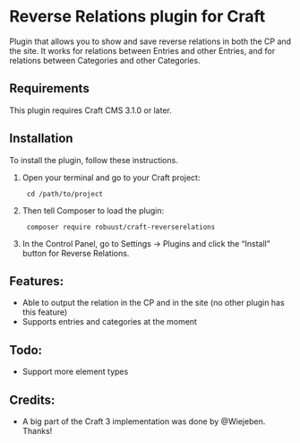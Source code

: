 Reverse Relations plugin for Craft
=================

Plugin that allows you to show and save reverse relations in both the CP and the site. 
It works for relations between Entries and other Entries, and for relations between Categories and other Categories. 

## Requirements

This plugin requires Craft CMS 3.1.0 or later.

## Installation

To install the plugin, follow these instructions.

1. Open your terminal and go to your Craft project:

        cd /path/to/project

2. Then tell Composer to load the plugin:

        composer require robuust/craft-reverserelations

3. In the Control Panel, go to Settings → Plugins and click the “Install” button for Reverse Relations.

## Features:
- Able to output the relation in the CP and in the site (no other plugin has this feature)
- Supports entries and categories at the moment

## Todo:
- Support more element types

## Credits:
- A big part of the Craft 3 implementation was done by @Wiejeben. Thanks!
